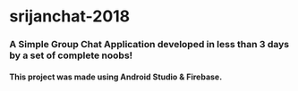 # srijanchat-2018
### A Simple Group Chat Application developed in less than 3 days by a set of complete noobs!


#### This project was made using Android Studio & Firebase.
